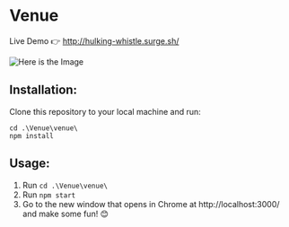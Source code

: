 # Venue


Live Demo 👉 http://hulking-whistle.surge.sh/

![Here is the Image](VenueGIF.gif)

## Installation:
Clone this repository to your local machine and run:
```
cd .\Venue\venue\
npm install
```

## Usage:
1. Run `cd .\Venue\venue\`
2. Run `npm start`
3. Go to the new window that opens in Chrome at http://localhost:3000/ and make some fun! 😊

